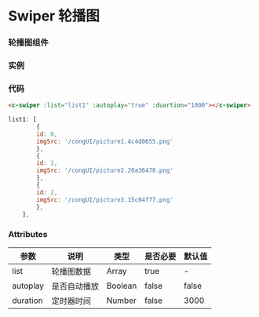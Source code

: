 # Swiper 轮播图
### 轮播图组件

### 实例
### 
<c-swiper :list="list1" :autoplay="true" :duartion="1000"></c-swiper>

### 代码
```html
<c-swiper :list="list1" :autoplay="true" :duartion="1000"></c-swiper>
```
```javascript
list1: [
        {
        id: 0,
        imgSrc: '/congUI/picture1.4c4d0655.png'
        },
        {
        id: 1,
        imgSrc: '/congUI/picture2.20a36478.png'
        },
        {
        id: 2,
        imgSrc: '/congUI/picture3.15c04f77.png'
        },
    ],
```

### Attributes
 | 参数 | 说明 | 类型 | 是否必要 | 默认值 |
 | ---  | ---  | --  |   ----   | ----  |
 | list | 轮播图数据 | Array | true | - |
 | autoplay | 是否自动播放 | Boolean | false | false |
 | duration | 定时器时间 | Number | false | 3000 |